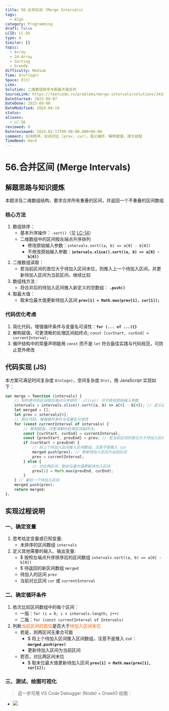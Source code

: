 ```yaml
---
title: 56.合并区间 (Merge Intervals)
tags:
  - Algo
category: Programming
draft: false
LCID: LC-56
type: A
Similar: []
topic:
  - Array
  - 2d-Array
  - Sorting
  - Greedy
difficulty: Medium
Time: O(n*logn)
Space: O(n)
Like: 
Solution: 二维数组排序与取最大值合并
SourceLink: https://leetcode.cn/problems/merge-intervals/solutions/2432645/lc-56-he-bing-qu-jian-tu-wen-xiang-jie-e-uv85/
DateStarted: 2023-09-07
DateDone: 2023-09-08
DateModified: 2024-04-19
status: 
aliases:
  - LC-56
reviewed: 8
Datereviewed: 2024-02-17T00:00:00.000+08:00
comment: 区间排序，区间对比 (prev, cur)，语义循环，解构赋值，择大结尾
TimeNeed: Hard
---
```


# 56.合并区间 (Merge Intervals)

## 解题思路与知识提炼

本题涉及二维数组结构，要求合并所有重叠的区间，并返回一个不重叠的区间数组

### 核心方法

1. 数组排序：
   - 基本升序操作：`.sort()`（见 [LC-14](<14.最长公共前缀(Longest-Common-Prefix)>)）
   - 二维数组中的区间按左端点升序排列
     - 修改原始输入参数：`intervals.sort((a, b) => a[0] - b[0])`
     - 不修改原始输入参数：**`intervals.slice().sort((a, b) => a[0] - b[0])`**
2. 二维数组读取：
   - 若当前区间的首位大于待加入区间末位，则推入上一个待加入区间，并更新待加入区间为当前区间，继续比较
3. 数组栈方法：
   - 将合并后的待加入区间推入新定义的空数组： **`.push()`**
4. 取最大值：
   - 取末位最大值更新待加入区间 **`prev[1] = Math.max(prev[1], cur[1]);`**

### 代码优化考虑

1. 简化代码，增强循环条件与变量名可读性：**`for (... of ...){}`**
2. 解构赋值，可更清晰的处理区间起终点; `const [curStart, curEnd] = currentInterval;`
3. 循环结构中的常量声明能用 `const` 而不是 `let` 符合最佳实践与代码规范，可防止意外修改

## 代码实现 (JS)

本方案可满足时间复杂度 `O(nlogn)`，空间复杂度 `O(n)`，用 JavaScript 实现如下：

<!--SR:!2023-09-13,3,250!2023-09-13,3,250!2023-09-13,3,250-->

```js
var merge = function (intervals) {
	// 将列表中的区间按左端点升序排列：.slice() 可不修改原始输入参数
	intervals = intervals.slice().sort((a, b) => a[0] - b[0]); // 定义返回的新区间数组，及待加入的区间
	let merged = [];
	let prev = intervals[0];
	// 简化代码，增强循环条件与变量名可读性
	for (const currentInterval of intervals) {
		// 解构赋值，可更清晰的处理区间起终点;
		const [curStart, curEnd] = currentInterval;
		const [prevStart, prevEnd] = prev; // 若当前区间的首位大于待加入区间的末位，则两区间无重合可能
		if (curStart > prevEnd) {
			// 将上个待加入区间推入区间数组，注意不是推入 cur
			merged.push(prev); // 更新待加入区间为当前区间
			prev = currentInterval;
		} else {
			// 对比两区间，取末位最大值更新待加入区间
			prev[1] = Math.max(prevEnd, curEnd);
		}
	} // 最后一个待加入区间
	merged.push(prev);
	return merged;
};
```

## 实现过程说明

### 一、确定变量

1. 思考给定变量或已知变量:
   - 未排序的区间数组 `intervals`
2. 定义其他需要的输入、输出变量:
   - $ 按照左端点升序排序后的区间数组 `intervals.sort((a, b) => a[0] - b[0])`
   - $ 待返回的新区间数组 `merged`
   - 待加入的区间 `prev`
   - 当前对比区间 `cur` 或 `currentInterval`

### 二、确定循环条件

1. 依次比较区间数组中的每个区间：
   - 一版：`for (i = 0; i < intervals.length; i++)`
   - 二版：`for (const currentInterval of Intervals)`
2. 判断<font color=#F36208>当前区间的首位</font>是否大于<font color=#F36208>待加入区间末位</font>
   - 若是，则两区间无重合可能
     - $ 将上个待加入区间推入区间数组，注意不是推入 cur：**`merged.push(prev)`**
     - 更新待加入区间为当前区间
   - 若否，对比两区间末位
     - $ 取末位最大值更新待加入区间 **`prev[1] = Math.max(prev[1], cur[1]);`**

### 三、测试、绘图可视化

> 这一步可用 VS Code Debugger (Node) + DrawIO 绘图：

- ![](https://cdn.jsdelivr.net/gh/jenniferwonder/bimg/programming/LC-G-56.svg)
<!--SR:!2023-09-13,3,250!2023-09-13,3,250-->
